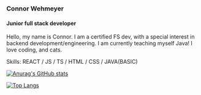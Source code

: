 ### Connor Wehmeyer
#### Junior full stack developer


Hello, my name is Connor. I am a certified FS dev, with a special interest in backend development/engineering. I am currently teaching myself Java!
I love coding, and cats.

Skills: REACT / JS / TS / HTML / CSS / JAVA(BASIC)

[![Anurag's GitHub stats](https://github-readme-stats.vercel.app/api?username=ConnorDW-SA)](https://github.com/anuraghazra/github-readme-stats)

[![Top Langs](https://github-readme-stats.vercel.app/api/top-langs/?username=ConnorDW-SA)](https://github.com/anuraghazra/github-readme-stats)





